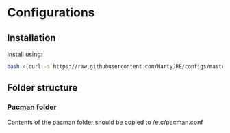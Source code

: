 # Configurations

## Installation

Install using: 
```bash
bash <(curl -s https://raw.githubusercontent.com/MartyJRE/configs/master/install/install.sh)
```

## Folder structure

### Pacman folder

Contents of the pacman folder should be copied to /etc/pacman.conf
